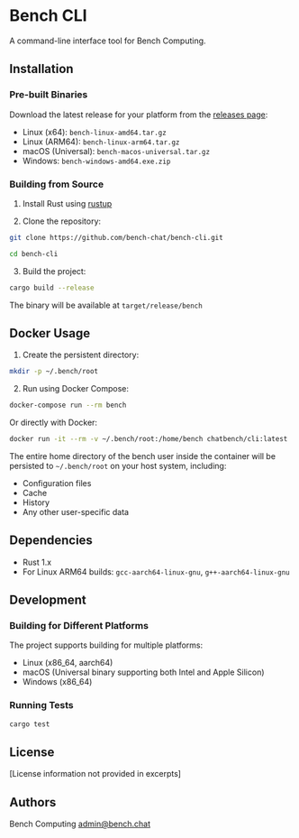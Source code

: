 # Bench CLI

A command-line interface tool for Bench Computing.

## Installation

### Pre-built Binaries

Download the latest release for your platform from the [releases page](https://github.com/bench-chat/bench-cli/releases):

- Linux (x64): `bench-linux-amd64.tar.gz`
- Linux (ARM64): `bench-linux-arm64.tar.gz`
- macOS (Universal): `bench-macos-universal.tar.gz`
- Windows: `bench-windows-amd64.exe.zip`

### Building from Source

1. Install Rust using [rustup](https://rustup.rs/)

2. Clone the repository:
```bash
git clone https://github.com/bench-chat/bench-cli.git
```

```bash
cd bench-cli
```

3. Build the project:
```bash
cargo build --release
```

The binary will be available at `target/release/bench`

## Docker Usage

1. Create the persistent directory:
```bash
mkdir -p ~/.bench/root
```

2. Run using Docker Compose:
```bash
docker-compose run --rm bench
```

Or directly with Docker:
```bash
docker run -it --rm -v ~/.bench/root:/home/bench chatbench/cli:latest
```

The entire home directory of the bench user inside the container will be persisted to `~/.bench/root` on your host system, including:
- Configuration files
- Cache
- History
- Any other user-specific data

## Dependencies

- Rust 1.x
- For Linux ARM64 builds: `gcc-aarch64-linux-gnu`, `g++-aarch64-linux-gnu`

## Development

### Building for Different Platforms

The project supports building for multiple platforms:
- Linux (x86_64, aarch64)
- macOS (Universal binary supporting both Intel and Apple Silicon)
- Windows (x86_64)

### Running Tests

```bash
cargo test
```

## License

[License information not provided in excerpts]

## Authors

Bench Computing <admin@bench.chat>
